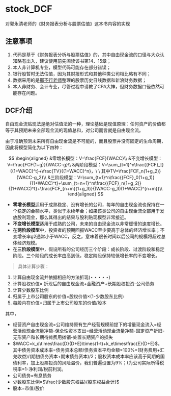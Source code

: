 # stock_DCF
对郭永清老师的《财务报表分析与股票估值》这本书内容的实现

## 注意事项

1. 代码是基于《财务报表分析与股票估值》的，其中自由现金流的口径与大众认知略有出入，建议使用前先阅读该书第14、15章；
2. 本人非计算机专业，模型代码可能存在部分错误；
3. 银行股暂时无法估值，因为其财报形式和其他种类公司相比略有不同；
4. 数据采用的是[邢不行老师](https://www.quantclass.cn/service/stock)整理的股票历史日线数据和新浪财务数据；
5. 本人非财务、会计专业，尽管过程中请教了CPA大神，但财务数据口径依然可能存在问题。

## DCF介绍

自由现金流贴现法是绝对估值法的一种，理论基础是现值原理：任何资产的价值都等于其预期未来全部现金流的现值总和，对公司而言就是自由现金流。

由于准确预测未来所有自由现金流是不可能的，而且股票并没有固定的生命周期，因此将模型简化为以下四种：

$$
\begin{aligned}
&零增长模型：V=\frac{FCF}{WACC}\\
&不变增长模型：V=\frac{FCF(1+g)}{WACC-g}\\
&两阶段模型：V=\sum_{t=1}^n\frac{{FCF}_t}{(1+WACC)^t}+\frac{TV}{(1+WACC)^n}，\ \  其中TV=\frac{FCF_n(1+g_2)}{WACC-g_2}\\
&三阶段模型：V=\sum_{t=1}^n\frac{{FCF}_0(1+g_1)}{(1+WACC)^t}+\sum_{t=n+1}^m\frac{{FCF}_n(1+g_2)}{(1+WACC)^t}+\frac{FCF_{n+m}(1+g_3)}{(WACC-g_3)(1+WACC)^{n+m}}\\
\end{aligned}
$$

- **零增长模型**适用于成熟稳定、没有增长的公司，每年的自由现金流也保持在一个稳定的金额水平，类似于永续年金；如果该类公司的自由现金流全部用于发放股利现金，那么其得出的结果与股利贴现模型非常接近。
- **不变增长模型**适用于成熟的公司，未来的自由现金流以非常缓慢的速度增长。
- 在**两阶段模型**中，投资者的预期回报WACC至少要高于总体的经济增长率；不变增长率g2通常小于WACC，反之，意味着很长时间以后公司的规模将超过总体经济规模。
- 在**三阶段模型**中，假设所有的公司经历三个阶段：成长阶段、过渡阶段和稳定阶段。三个阶段的成长率由高到低，稳定阶段保持较低增长率的不变增长。

>具体计算步骤：

1. 计算自由现金流并依据相应的方法折现($\star\star\star\star\star$)
2. 计算股权价值= 折现后的自由现金流+金融资产+长期股权投资-公司债务
3. 计算少数股东比例
4. 归属于上市公司股东的价值=股权价值$\times$(1-少数股东比例)
5. 每股内在价值=归属于上市公司股东的价值/股本

其中，

- 经营资产自由现金流=公司维持原有生产经营规模前提下的增量现金流入=经营活动现金流量净额-保全性资本支出=经营活动现金流量净额-固定资产折旧-无形资产和长期待摊费用摊销-处置长期资产的损失
- $WACC=k_d\times\frac{D}{D+E}\times(1-t)+k_e\times\frac{E}{D+E}$。其中债务资本成本率=债务资本总额/债务资本平均金额$\times$100%=(财务费用+汇兑收益)/(期初债务资本+期末债务资本)/2；股权资本成本率应该高于同期的国债利率，加上股票投资的风险溢价，我们普遍设置为9%；t为公司实际所得税税率=1-净利润/税前利润。
- 公司债务=有息债务
- 少数股东比例=$\frac{少数股东权益}{股东权益合计}$
- 股本=市值/股价

